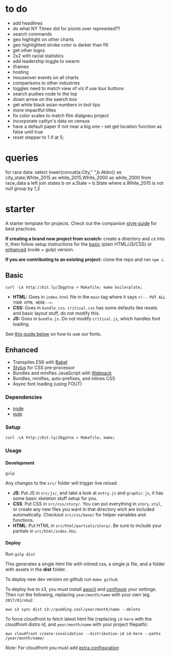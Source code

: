 # to do
* add headlines
* do what NY TImes did for pionts over represnted??
* search commands
* geo highlight on other charts
* geo highlighted stroke color is darker than fill
* get other logos
* 2x2 with racial statistics
* add leadership toggle to swarm
* iframes
* hosting
* mouseover events on all charts
* comparisons to other industries
* toggles need to match view of viz if use tour buttons
* search pushes node to the top
* down arrow on the saerch box
* get white black asian numbers in tool tips
* more impactful titles
* fix color scales to match film dialgoeu project
* incorporate caitlyn's data on census
* have a default paper if not near a big one – set get location function as false until true
* reset stepper to 1 if at 5;

# queries

for race data:
select lower(concat(a.City," ",b.Abbv)) as city_state,White_2015 as white_2015,White_2000 as white_2000
from race_data a
left join states b
on a.State = b.State
where a.White_2015 is not null
group by 1,2


# starter

A starter template for projects. Check out the companion [style guide](https://polygraph-cool.github.io/starter) for best practices.

**If creating a brand new project from scratch:** create a directory and `cd` into it, then follow setup instructions for the [basic](#basic) (plain HTML/JS/CSS) or [enhanced](#enhanced) (node + gulp) version.

**If you are contributing to an existing project:** clone the repo and run `npm i`.

## Basic
```
curl -Lk http://bit.ly/2bgptna > Makefile; make boilerplate;
```

* **HTML:** Goes in `index.html` file in the `main` tag where it says `<!-- PUT ALL YOUR HTML HERE-->`.
* **CSS:** Goes in `bundle.css`. `critical.css` has some defaults like resets and basic layout stuff, do not modify this.
* **JS:** Goes in `bundle.js`. Do not modify `critical.js`, which handles font loading.

See [this guide below](fonts) on how to use our fonts.

## Enhanced
* Transpiles ES6 with [Babel](http://babeljs.io)
* [Stylus](http://stylus-lang.com/) for CSS pre-processor
* Bundles and minifies JavaScript with [Webpack](http://webpack.js.org)
* Bundles, minifies, auto-prefixes, and inlines CSS
* Async font loading (using FOUT)

### Dependencies
* [node](http://nodejs.org)
* [gulp](http://gulpjs.com)

### Setup

```
curl -Lk http://bit.ly/2bgptna > Makefile; make;
```

### Usage

#### Development
`gulp`

Any changes to the `src/` folder will trigger live reload.

* **JS**: Put JS in `src/js/`, and take a look at `entry.js` and `graphic.js`, it has some basic skeleton stuff setup for you.
* **CSS**: Put CSS in `src/css/story/`. You can put everything in `story.styl`, or create any new files you want in that directory wich are included automatically. Checkout `src/css/base/` for helper variables and functions.
* **HTML**: Put HTML in `src/html/partials/story/`. Be sure to include your partials in `src/html/index.hbs`.

#### Deploy
Run `gulp dist`

This generates a single html file with inlined css, a single js file, and a folder with assets in the **dist** folder.

To deploy new dev version on github run `make github`

To deploy live to s3, you must install [awscli](https://aws.amazon.com/cli/) and [configure](http://docs.aws.amazon.com/cli/latest/reference/configure/index.html) your settings. Then run the following, replacing  `year/month/name` with your own (eg. `2017/01/nba`):

`aws s3 sync dist s3://pudding.cool/year/month/name --delete`

To force cloudfront to fetch latest html file (replacing `id-here` with the cloudfront distro id, and `year/month/name` with your project filepath):

`aws cloudfront create-invalidation --distribution-id id-here --paths /year/month/name/`

*Note*: For cloudfront you must add [extra configuration](http://docs.aws.amazon.com/cli/latest/reference/cloudfront/create-invalidation.html)
